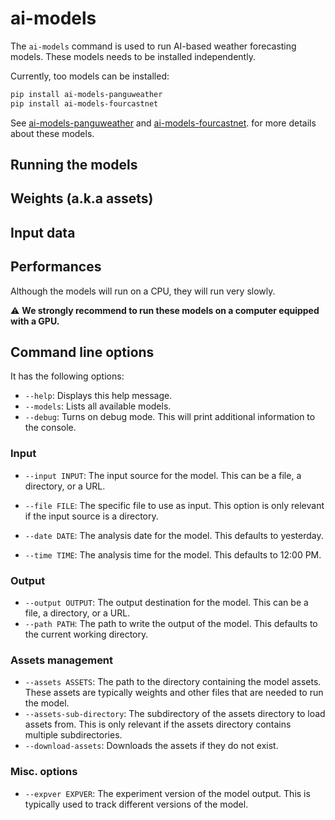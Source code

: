 # ai-models

The `ai-models` command is used to run AI-based weather forecasting models. These models needs to be installed independently.

Currently, too models can be installed:

```bash
pip install ai-models-panguweather
pip install ai-models-fourcastnet
```

See [ai-models-panguweather](https://github.com/ecmwf-lab/ai-models-panguweather) and [ai-models-fourcastnet](https://github.com/ecmwf-lab/ai-models-fourcastnet).
 for more details about these models.

## Running the models

## Weights (a.k.a assets)



## Input data

## Performances

Although the models will run on a CPU, they will run very slowly.

:warning: **We strongly recommend to run these models on a computer equipped with  a GPU.**

## Command line options

It has the following options:

- `--help`: Displays this help message.
- `--models`: Lists all available models.
- `--debug`: Turns on debug mode. This will print additional information to the console.

### Input

- `--input INPUT`: The input source for the model. This can be a file, a directory, or a URL.
- `--file FILE`: The specific file to use as input. This option is only relevant if the input source is a directory.

- `--date DATE`: The analysis date for the model. This defaults to yesterday.
- `--time TIME`: The analysis time for the model. This defaults to 12:00 PM.

### Output

- `--output OUTPUT`: The output destination for the model. This can be a file, a directory, or a URL.
- `--path PATH`: The path to write the output of the model. This defaults to the current working directory.


### Assets management
- `--assets ASSETS`: The path to the directory containing the model assets. These assets are typically weights and other files that are needed to run the model.
- `--assets-sub-directory`: The subdirectory of the assets directory to load assets from. This is only relevant if the assets directory contains multiple subdirectories.
- `--download-assets`: Downloads the assets if they do not exist.

### Misc. options
- `--expver EXPVER`: The experiment version of the model output. This is typically used to track different versions of the model.
